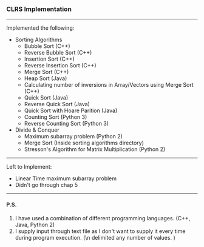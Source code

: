 ### CLRS Implementation
---
Implemented the following:
* Sorting Algorithms
    * Bubble Sort (C++)
    * Reverse Bubble Sort (C++)
    * Insertion Sort (C++)
    * Reverse Insertion Sort (C++)
    * Merge Sort (C++)
    * Heap Sort (Java)
    * Calculating number of inversions in Array/Vectors using Merge Sort (C++)
    * Quick Sort (Java)
    * Reverse Quick Sort (Java)
    * Quick Sort with Hoare Parition (Java)
    * Counting Sort (Python 3)
    * Reverse Counting Sort (Python 3)
* Divide & Conquer
    * Maximum subarray problem (Python 2)
    * Merge Sort (Inside sorting algorithms directory)
    * Stresson's Algorithm for Matrix Multiplication (Python 2)

---
Left to Implement:
* Linear Time maximum subarray problem
* Didn't go through chap 5

---
#### P.S.
1. I have used a combination of different programming languages. (C++, Java, Python 2)
2. I supply input through text file as I don't want to supply it every time during program execution. (\n delimited any number of values. )

